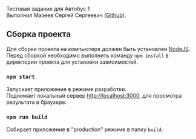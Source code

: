 Тестовая задание для Автобус 1<br>
 Выполнил Мазеев Сергей Сергеевич ([Github](https://github.com/sergey-mazeev)).

## Сборка проекта

Для сборки проекта на компьютере должен быть установлен [NodeJS](https://nodejs.org/). Перед сборкой необходимо выполнить команду `npm install` в директории проекта для установки зависимостей.

### `npm start`

Запускает приложение в режиме разработки.<br />
Поднимает локальный сервер [http://localhost:3000](http://localhost:3000), для просмотра результата в браузере.

### `npm run build`

Собирает приложение в "production" режиме в папку `build`.
